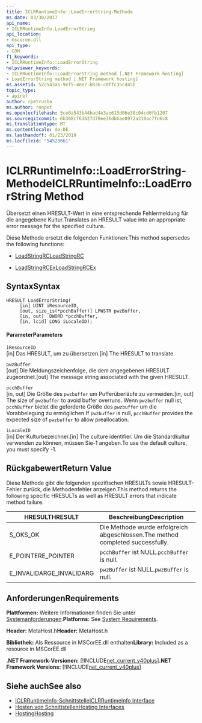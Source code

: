 ```yaml
---
title: ICLRRuntimeInfo::LoadErrorString-Methode
ms.date: 03/30/2017
api_name:
- ICLRRuntimeInfo.LoadErrorString
api_location:
- mscoree.dll
api_type:
- COM
f1_keywords:
- ICLRRuntimeInfo::LoadErrorString
helpviewer_keywords:
- ICLRRuntimeInfo::LoadErrorString method [.NET Framework hosting]
- LoadErrorString method [.NET Framework hosting]
ms.assetid: 52c543ab-9ef5-4ee7-b836-c0ffc35cd45b
topic_type:
- apiref
author: rpetrusha
ms.author: ronpet
ms.openlocfilehash: 5ce0a543b44bad4e3ae615d06e38c04cd0fb1207
ms.sourcegitcommit: 6b308cf6d627d78ee36dbbae8972a310ac7fd6c8
ms.translationtype: MT
ms.contentlocale: de-DE
ms.lasthandoff: 01/23/2019
ms.locfileid: "54523661"
---
```

# <a name="iclrruntimeinfoloaderrorstring-method"></a><span data-ttu-id="491fe-102">ICLRRuntimeInfo::LoadErrorString-Methode</span><span class="sxs-lookup"><span data-stu-id="491fe-102">ICLRRuntimeInfo::LoadErrorString Method</span></span>
<span data-ttu-id="491fe-103">Übersetzt einen HRESULT-Wert in eine entsprechende Fehlermeldung für die angegebene Kultur.</span><span class="sxs-lookup"><span data-stu-id="491fe-103">Translates an HRESULT value into an appropriate error message for the specified culture.</span></span>  
  
 <span data-ttu-id="491fe-104">Diese Methode ersetzt die folgenden Funktionen:</span><span class="sxs-lookup"><span data-stu-id="491fe-104">This method supersedes the following functions:</span></span>  
  
-   [<span data-ttu-id="491fe-105">LoadStringRC</span><span class="sxs-lookup"><span data-stu-id="491fe-105">LoadStringRC</span></span>](../../../../docs/framework/unmanaged-api/hosting/loadstringrc-function.md)  
  
-   [<span data-ttu-id="491fe-106">LoadStringRCEx</span><span class="sxs-lookup"><span data-stu-id="491fe-106">LoadStringRCEx</span></span>](../../../../docs/framework/unmanaged-api/hosting/loadstringrcex-function.md)  
  
## <a name="syntax"></a><span data-ttu-id="491fe-107">Syntax</span><span class="sxs-lookup"><span data-stu-id="491fe-107">Syntax</span></span>  
  
```  
HRESULT LoadErrorString(  
     [in] UINT iResourceID,  
     [out, size_is(*pcchBuffer)] LPWSTR pwzBuffer,  
     [in, out]  DWORD *pcchBuffer,  
     [in, lcid] LONG iLocaleID);  
```  
  
#### <a name="parameters"></a><span data-ttu-id="491fe-108">Parameter</span><span class="sxs-lookup"><span data-stu-id="491fe-108">Parameters</span></span>  
 `iResourceID`  
 <span data-ttu-id="491fe-109">[in] Das HRESULT, um zu übersetzen.</span><span class="sxs-lookup"><span data-stu-id="491fe-109">[in] The HRESULT to translate.</span></span>  
  
 `pwzBuffer`  
 <span data-ttu-id="491fe-110">[out] Die Meldungszeichenfolge, die dem angegebenen HRESULT zugeordnet.</span><span class="sxs-lookup"><span data-stu-id="491fe-110">[out] The message string associated with the given HRESULT.</span></span>  
  
 `pcchBuffer`  
 <span data-ttu-id="491fe-111">[in, out] Die Größe des `pwzbuffer` um Pufferüberläufe zu vermeiden.</span><span class="sxs-lookup"><span data-stu-id="491fe-111">[in, out] The size of `pwzbuffer` to avoid buffer overruns.</span></span> <span data-ttu-id="491fe-112">Wenn `pwzbuffer` null ist, `pcchBuffer` bietet die geforderte Größe des `pwzbuffer` um die Vorabbelegung zu ermöglichen.</span><span class="sxs-lookup"><span data-stu-id="491fe-112">If `pwzbuffer` is null, `pcchBuffer` provides the expected size of `pwzbuffer` to allow preallocation.</span></span>  
  
 `iLocaleID`  
 <span data-ttu-id="491fe-113">[in] Der Kulturbezeichner.</span><span class="sxs-lookup"><span data-stu-id="491fe-113">[in] The culture identifier.</span></span> <span data-ttu-id="491fe-114">Um die Standardkultur verwenden zu können, müssen Sie-1 angeben.</span><span class="sxs-lookup"><span data-stu-id="491fe-114">To use the default culture, you must specify -1.</span></span>  
  
## <a name="return-value"></a><span data-ttu-id="491fe-115">Rückgabewert</span><span class="sxs-lookup"><span data-stu-id="491fe-115">Return Value</span></span>  
 <span data-ttu-id="491fe-116">Diese Methode gibt die folgenden spezifischen HRESULTs sowie HRESULT-Fehler zurück, die Methodenfehler anzeigen.</span><span class="sxs-lookup"><span data-stu-id="491fe-116">This method returns the following specific HRESULTs as well as HRESULT errors that indicate method failure.</span></span>  
  
|<span data-ttu-id="491fe-117">HRESULT</span><span class="sxs-lookup"><span data-stu-id="491fe-117">HRESULT</span></span>|<span data-ttu-id="491fe-118">Beschreibung</span><span class="sxs-lookup"><span data-stu-id="491fe-118">Description</span></span>|  
|-------------|-----------------|  
|<span data-ttu-id="491fe-119">S_OK</span><span class="sxs-lookup"><span data-stu-id="491fe-119">S_OK</span></span>|<span data-ttu-id="491fe-120">Die Methode wurde erfolgreich abgeschlossen.</span><span class="sxs-lookup"><span data-stu-id="491fe-120">The method completed successfully.</span></span>|  
|<span data-ttu-id="491fe-121">E_POINTER</span><span class="sxs-lookup"><span data-stu-id="491fe-121">E_POINTER</span></span>|<span data-ttu-id="491fe-122">`pcchBuffer` ist NULL.</span><span class="sxs-lookup"><span data-stu-id="491fe-122">`pcchBuffer` is null.</span></span>|  
|<span data-ttu-id="491fe-123">E_INVALIDARG</span><span class="sxs-lookup"><span data-stu-id="491fe-123">E_INVALIDARG</span></span>|<span data-ttu-id="491fe-124">`pwzBuffer` ist NULL.</span><span class="sxs-lookup"><span data-stu-id="491fe-124">`pwzBuffer` is null.</span></span>|  
  
## <a name="requirements"></a><span data-ttu-id="491fe-125">Anforderungen</span><span class="sxs-lookup"><span data-stu-id="491fe-125">Requirements</span></span>  
 <span data-ttu-id="491fe-126">**Plattformen:** Weitere Informationen finden Sie unter [Systemanforderungen](../../../../docs/framework/get-started/system-requirements.md).</span><span class="sxs-lookup"><span data-stu-id="491fe-126">**Platforms:** See [System Requirements](../../../../docs/framework/get-started/system-requirements.md).</span></span>  
  
 <span data-ttu-id="491fe-127">**Header:** MetaHost.h</span><span class="sxs-lookup"><span data-stu-id="491fe-127">**Header:** MetaHost.h</span></span>  
  
 <span data-ttu-id="491fe-128">**Bibliothek:** Als Ressource in MSCorEE.dll enthalten</span><span class="sxs-lookup"><span data-stu-id="491fe-128">**Library:** Included as a resource in MSCorEE.dll</span></span>  
  
 <span data-ttu-id="491fe-129">**.NET Framework-Versionen:** [!INCLUDE[net_current_v40plus](../../../../includes/net-current-v40plus-md.md)]</span><span class="sxs-lookup"><span data-stu-id="491fe-129">**.NET Framework Versions:** [!INCLUDE[net_current_v40plus](../../../../includes/net-current-v40plus-md.md)]</span></span>  
  
## <a name="see-also"></a><span data-ttu-id="491fe-130">Siehe auch</span><span class="sxs-lookup"><span data-stu-id="491fe-130">See also</span></span>
- [<span data-ttu-id="491fe-131">ICLRRuntimeInfo-Schnittstelle</span><span class="sxs-lookup"><span data-stu-id="491fe-131">ICLRRuntimeInfo Interface</span></span>](../../../../docs/framework/unmanaged-api/hosting/iclrruntimeinfo-interface.md)
- [<span data-ttu-id="491fe-132">Hosten von Schnittstellen</span><span class="sxs-lookup"><span data-stu-id="491fe-132">Hosting Interfaces</span></span>](../../../../docs/framework/unmanaged-api/hosting/hosting-interfaces.md)
- [<span data-ttu-id="491fe-133">Hosting</span><span class="sxs-lookup"><span data-stu-id="491fe-133">Hosting</span></span>](../../../../docs/framework/unmanaged-api/hosting/index.md)
